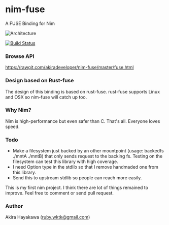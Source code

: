 # nim-fuse

A FUSE Binding for Nim

![Architecture](https://raw.github.com/akiradeveloper/nim-fuse/master/arch.svg)

[![Build Status](https://travis-ci.org/akiradeveloper/nim-fuse.svg)](https://travis-ci.org/akiradeveloper/nim-fuse)

### Browse API

https://rawgit.com/akiradeveloper/nim-fuse/master/fuse.html

### Design based on Rust-fuse

The design of this binding is based on rust-fuse.
rust-fuse supports Linux and OSX so nim-fuse will catch up too.

### Why Nim?

Nim is high-performance but even safer than C.
That's all. Everyone loves speed.

### Todo

* Make a filesystem just backed by an other mountpoint
  (usage: backedfs ./mntA ./mntB) that only sends request 
  to the backing fs. Testing on the filesystem can test 
  this library with high coverage.  
* I need Option type in the stdlib so that I remove
  handmaded one from this library.  
* Send this to upstream stdlib so people can reach
  more easily.  

This is my first nim project.
I think there are lot of things remained to improve.
Feel free to comment or send pull request.

### Author

Akira Hayakawa (ruby.wktk@gmail.com)
